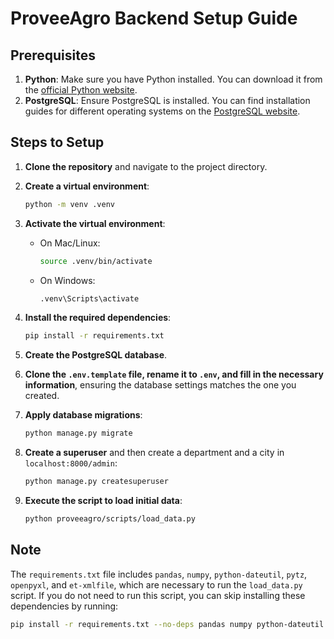 # ProveeAgro Backend Setup Guide

## Prerequisites

1. **Python**: Make sure you have Python installed. You can download it from the [official Python website](https://www.python.org/downloads/).
2. **PostgreSQL**: Ensure PostgreSQL is installed. You can find installation guides for different operating systems on the [PostgreSQL website](https://www.postgresql.org/download/).

## Steps to Setup

1. **Clone the repository** and navigate to the project directory.

2. **Create a virtual environment**:

   ```sh
   python -m venv .venv
   ```

3. **Activate the virtual environment**:

   - On Mac/Linux:
     ```sh
     source .venv/bin/activate
     ```
   - On Windows:
     ```sh
     .venv\Scripts\activate
     ```

4. **Install the required dependencies**:

   ```sh
   pip install -r requirements.txt
   ```

5. **Create the PostgreSQL database**.

6. **Clone the `.env.template` file, rename it to `.env`, and fill in the necessary information**, ensuring the database settings matches the one you created.

7. **Apply database migrations**:

   ```sh
   python manage.py migrate
   ```

8. **Create a superuser** and then create a department and a city in `localhost:8000/admin`:

   ```sh
   python manage.py createsuperuser
   ```

9. **Execute the script to load initial data**:
   ```sh
   python proveeagro/scripts/load_data.py
   ```

## Note

The `requirements.txt` file includes `pandas`, `numpy`, `python-dateutil`, `pytz`, `openpyxl`, and `et-xmlfile`, which are necessary to run the `load_data.py` script. If you do not need to run this script, you can skip installing these dependencies by running:

```sh
pip install -r requirements.txt --no-deps pandas numpy python-dateutil pytz openpyxl et-xmlfile
```
